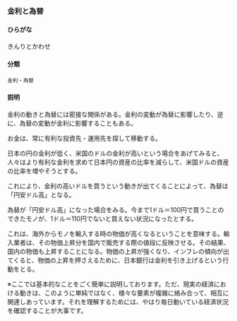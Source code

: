 <div style="display:none;">

## [あ行](securities-terms?id=あ行)
## [か行](securities-terms?id=か行)

</div>

### 金利と為替

#### ひらがな

きんりとかわせ

#### 分類

`金利・為替`

#### 説明

金利の動きと為替には密接な関係がある。金利の変動が為替に影響したり、逆に、為替の変動が金利に影響することもある。
 
お金は、常に有利な投資先・運用先を探して移動する。
日本の円の金利が低く、米国のドルの金利が高いという場合をあげてみると、人々はより有利な金利を求めて日本円の資産の比率を減らして、米国ドルの資産の比率を増やそうとする。
これにより、金利の高いドルを買うという動きが出てくることによって、為替は「円安ドル高」となる。
 
為替が「円安ドル高」になった場合をみる。今まで1ドル＝100円で買うことのできたモノが、1ドル＝110円でないと買えない状況になったとする。
 
これは、海外からモノを輸入する時の物価が高くなるということを意味する。輸入業者は、その物価上昇分を国内で販売する際の値段に反映させる。その結果、国内の物価も上昇することになる。物価の上昇が強くなり、インフレの傾向が出てくると、物価の上昇を押さえるために、日本銀行は金利を引き上げるという行動をとる。
 
※ここでは基本的なことをごく簡単に説明しております。ただ、現実の経済における動きは、このように単純ではなく、様々な要素が複雑に絡み合って、相互に関連しあっています。それを理解するためには、やはり毎日動いている経済状況を確認することが大事です。

<div style="display:none;">

## [さ行](securities-terms?id=さ行)
## [た行](securities-terms?id=た行)
## [な行](securities-terms?id=な行)
## [は行](securities-terms?id=は行)
## [ま行](securities-terms?id=ま行)
## [や行](securities-terms?id=や行)
## [ら行](securities-terms?id=ら行)
## [わ行](securities-terms?id=わ行)
## [英数字・記号](securities-terms?id=英数字・記号)

</div>

